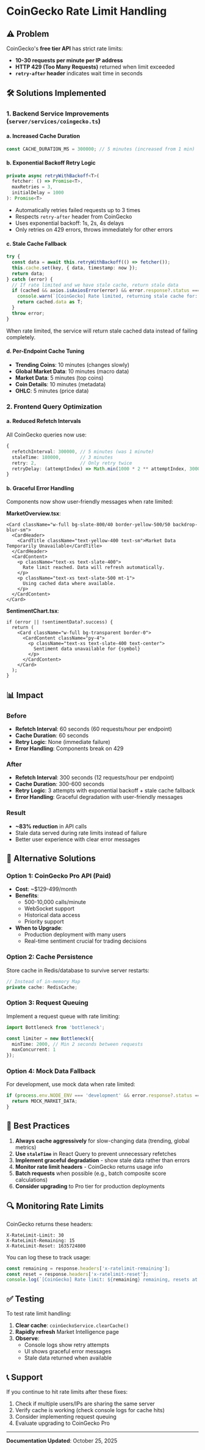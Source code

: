 # CoinGecko Rate Limit Handling

## ⚠️ Problem

CoinGecko's **free tier API** has strict rate limits:
- **10-30 requests per minute per IP address**
- **HTTP 429 (Too Many Requests)** returned when limit exceeded
- **`retry-after` header** indicates wait time in seconds

## 🛠️ Solutions Implemented

### 1. **Backend Service Improvements** (`server/services/coingecko.ts`)

#### a. Increased Cache Duration
```typescript
const CACHE_DURATION_MS = 300000; // 5 minutes (increased from 1 min)
```

#### b. Exponential Backoff Retry Logic
```typescript
private async retryWithBackoff<T>(
  fetcher: () => Promise<T>,
  maxRetries = 3,
  initialDelay = 1000
): Promise<T>
```

- Automatically retries failed requests up to 3 times
- Respects `retry-after` header from CoinGecko
- Uses exponential backoff: 1s, 2s, 4s delays
- Only retries on 429 errors, throws immediately for other errors

#### c. Stale Cache Fallback
```typescript
try {
  const data = await this.retryWithBackoff(() => fetcher());
  this.cache.set(key, { data, timestamp: now });
  return data;
} catch (error) {
  // If rate limited and we have stale cache, return stale data
  if (cached && axios.isAxiosError(error) && error.response?.status === 429) {
    console.warn(`[CoinGecko] Rate limited, returning stale cache for: ${key}`);
    return cached.data as T;
  }
  throw error;
}
```

When rate limited, the service will return stale cached data instead of failing completely.

#### d. Per-Endpoint Cache Tuning
- **Trending Coins**: 10 minutes (changes slowly)
- **Global Market Data**: 10 minutes (macro data)
- **Market Data**: 5 minutes (top coins)
- **Coin Details**: 10 minutes (metadata)
- **OHLC**: 5 minutes (price data)

### 2. **Frontend Query Optimization**

#### a. Reduced Refetch Intervals
All CoinGecko queries now use:
```typescript
{
  refetchInterval: 300000, // 5 minutes (was 1 minute)
  staleTime: 180000,       // 3 minutes
  retry: 2,                // Only retry twice
  retryDelay: (attemptIndex) => Math.min(1000 * 2 ** attemptIndex, 30000), // Exponential backoff
}
```

#### b. Graceful Error Handling
Components now show user-friendly messages when rate limited:

**MarketOverview.tsx**:
```tsx
<Card className="w-full bg-slate-800/40 border-yellow-500/50 backdrop-blur-sm">
  <CardHeader>
    <CardTitle className="text-yellow-400 text-sm">Market Data Temporarily Unavailable</CardTitle>
  </CardHeader>
  <CardContent>
    <p className="text-xs text-slate-400">
      Rate limit reached. Data will refresh automatically.
    </p>
    <p className="text-xs text-slate-500 mt-1">
      Using cached data where available.
    </p>
  </CardContent>
</Card>
```

**SentimentChart.tsx**:
```tsx
if (error || !sentimentData?.success) {
  return (
    <Card className="w-full bg-transparent border-0">
      <CardContent className="py-4">
        <p className="text-xs text-slate-400 text-center">
          Sentiment data unavailable for {symbol}
        </p>
      </CardContent>
    </Card>
  );
}
```

## 📊 Impact

### Before
- **Refetch Interval**: 60 seconds (60 requests/hour per endpoint)
- **Cache Duration**: 60 seconds
- **Retry Logic**: None (immediate failure)
- **Error Handling**: Components break on 429

### After
- **Refetch Interval**: 300 seconds (12 requests/hour per endpoint)
- **Cache Duration**: 300-600 seconds
- **Retry Logic**: 3 attempts with exponential backoff + stale cache fallback
- **Error Handling**: Graceful degradation with user-friendly messages

### Result
- **~83% reduction** in API calls
- Stale data served during rate limits instead of failure
- Better user experience with clear error messages

## 🚀 Alternative Solutions

### Option 1: CoinGecko Pro API (Paid)
- **Cost**: ~$129-499/month
- **Benefits**:
  - 500-10,000 calls/minute
  - WebSocket support
  - Historical data access
  - Priority support
- **When to Upgrade**: 
  - Production deployment with many users
  - Real-time sentiment crucial for trading decisions

### Option 2: Cache Persistence
Store cache in Redis/database to survive server restarts:
```typescript
// Instead of in-memory Map
private cache: RedisCache;
```

### Option 3: Request Queuing
Implement a request queue with rate limiting:
```typescript
import Bottleneck from 'bottleneck';

const limiter = new Bottleneck({
  minTime: 2000, // Min 2 seconds between requests
  maxConcurrent: 1
});
```

### Option 4: Mock Data Fallback
For development, use mock data when rate limited:
```typescript
if (process.env.NODE_ENV === 'development' && error.response?.status === 429) {
  return MOCK_MARKET_DATA;
}
```

## 📝 Best Practices

1. **Always cache aggressively** for slow-changing data (trending, global metrics)
2. **Use `staleTime`** in React Query to prevent unnecessary refetches
3. **Implement graceful degradation** - show stale data rather than errors
4. **Monitor rate limit headers** - CoinGecko returns usage info
5. **Batch requests** when possible (e.g., batch composite score calculations)
6. **Consider upgrading** to Pro tier for production deployments

## 🔍 Monitoring Rate Limits

CoinGecko returns these headers:
```
X-RateLimit-Limit: 30
X-RateLimit-Remaining: 15
X-RateLimit-Reset: 1635724800
```

You can log these to track usage:
```typescript
const remaining = response.headers['x-ratelimit-remaining'];
const reset = response.headers['x-ratelimit-reset'];
console.log(`[CoinGecko] Rate limit: ${remaining} remaining, resets at ${new Date(reset * 1000)}`);
```

## ✅ Testing

To test rate limit handling:

1. **Clear cache**: `coinGeckoService.clearCache()`
2. **Rapidly refresh** Market Intelligence page
3. **Observe**: 
   - Console logs show retry attempts
   - UI shows graceful error messages
   - Stale data returned when available

## 📞 Support

If you continue to hit rate limits after these fixes:
1. Check if multiple users/IPs are sharing the same server
2. Verify cache is working (check console logs for cache hits)
3. Consider implementing request queuing
4. Evaluate upgrading to CoinGecko Pro

---

**Documentation Updated**: October 25, 2025

